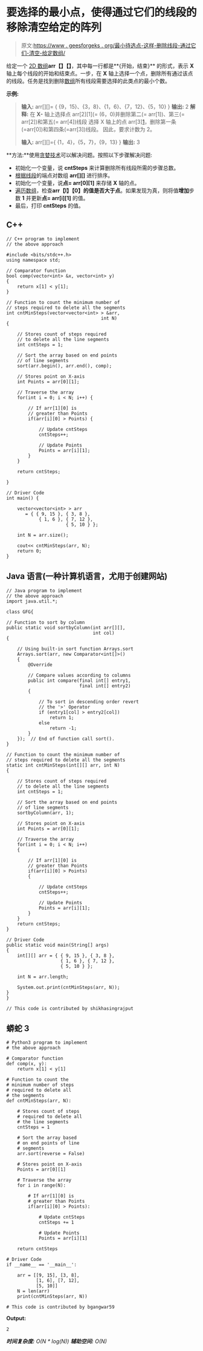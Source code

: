 # 要选择的最小点，使得通过它们的线段的移除清空给定的阵列

> 原文:[https://www . geesforgeks . org/最小待选点-这样-删除线段-通过它们-清空-给定数组/](https://www.geeksforgeeks.org/minimum-points-to-be-selected-such-that-removal-of-line-segments-passing-through-them-empties-given-array/)

给定一个 [2D 数组](https://www.geeksforgeeks.org/multidimensional-arrays-c-cpp/)**arr【】【】**，其中每一行都是**{开始，结束}** 的形式，表示 **X** 轴上每个线段的开始和结束点。一步，在 **X** 轴上选择一个点，删除所有通过该点的线段。任务是找到删除[数组](https://www.geeksforgeeks.org/arrays-in-c-cpp/)所有线段需要选择的此类点的最小个数。

**示例:**

> **输入:** arr[][]= { {9，15}、{3，8}、{1，6}、{7，12}、{5，10} }
> **输出:** 2
> **解释:**
> 在 **X-** 轴上选择点 arr[2][1](= (6，0)并删除第二(= arr[1])、第三(= arr[2])和第五(= arr[4])线段
> 选择 X 轴上的点 arr[3][1](= (12，0))，删除第一条(=arr[0])和第四条(=arr[3])线段。
> 因此，要求计数为 2。
> 
> **输入:** arr[][]={ {1，4}，{5，7}，{9，13} }
> **输出:** 3

**方法:**使用[贪婪技术](https://www.geeksforgeeks.org/greedy-algorithms/)可以解决问题。按照以下步骤解决问题:

*   初始化一个变量，说 **cntSteps** 来计算删除所有线段所需的步骤总数。
*   [根据线段](https://www.geeksforgeeks.org/sorting-2d-vector-in-c-set-1-by-row-and-column/)的端点对数组 **arr[][]** 进行排序。
*   初始化一个变量，说**点= arr[0][1]** 来存储 **X** 轴的点。
*   [遍历数组](https://www.geeksforgeeks.org/c-program-to-traverse-an-array/)，检查**arr【I】【0】**的值是否大于**点**。如果发现为真，则将值**增加**步数 **1** 并更新**点= arr[i][1]** 的值。
*   最后，打印 **cntSteps** 的值。

## C++

```
// C++ program to implement
// the above approach

#include <bits/stdc++.h>
using namespace std;

// Comparator function
bool comp(vector<int> &x, vector<int> y)
{
    return x[1] < y[1];
}

// Function to count the minimum number of
// steps required to delete all the segments
int cntMinSteps(vector<vector<int> > &arr,
                                   int N)
{

    // Stores count of steps required
    // to delete all the line segments
    int cntSteps = 1;

    // Sort the array based on end points
    // of line segments
    sort(arr.begin(), arr.end(), comp);

    // Stores point on X-axis
    int Points = arr[0][1];

    // Traverse the array
    for(int i = 0; i < N; i++) {

        // If arr[1][0] is
        // greater than Points
        if(arr[i][0] > Points) {

            // Update cntSteps
            cntSteps++;

            // Update Points
            Points = arr[i][1];
        }
    }

    return cntSteps;

}

// Driver Code
int main() {

    vector<vector<int> > arr
       = { { 9, 15 }, { 3, 8 },
            { 1, 6 }, { 7, 12 },
                      { 5, 10 } };

    int N = arr.size();

    cout<< cntMinSteps(arr, N);
    return 0;
}
```

## Java 语言(一种计算机语言，尤用于创建网站)

```
// Java program to implement
// the above approach
import java.util.*;

class GFG{

// Function to sort by column
public static void sortbyColumn(int arr[][],
                                int col)
{

    // Using built-in sort function Arrays.sort
    Arrays.sort(arr, new Comparator<int[]>()
    {
        @Override

        // Compare values according to columns
        public int compare(final int[] entry1, 
                           final int[] entry2)
        {

            // To sort in descending order revert 
            // the '>' Operator
            if (entry1[col] > entry2[col])
                return 1;
            else
                return -1;
        }
    });  // End of function call sort().
}

// Function to count the minimum number of
// steps required to delete all the segments
static int cntMinSteps(int[][] arr, int N)
{

    // Stores count of steps required
    // to delete all the line segments
    int cntSteps = 1;

    // Sort the array based on end points
    // of line segments
    sortbyColumn(arr, 1);

    // Stores point on X-axis
    int Points = arr[0][1];

    // Traverse the array
    for(int i = 0; i < N; i++)
    {

        // If arr[1][0] is
        // greater than Points
        if(arr[i][0] > Points)
        {

            // Update cntSteps
            cntSteps++;

            // Update Points
            Points = arr[i][1];
        }
    }
    return cntSteps;
}

// Driver Code
public static void main(String[] args)
{
    int[][] arr = { { 9, 15 }, { 3, 8 },
                    { 1, 6 }, { 7, 12 },
                    { 5, 10 } };

    int N = arr.length;

    System.out.print(cntMinSteps(arr, N));
}
}

// This code is contributed by shikhasingrajput
```

## 蟒蛇 3

```
# Python3 program to implement
# the above approach

# Comparator function
def comp(x, y):
    return x[1] < y[1]

# Function to count the
# minimum number of steps
# required to delete all
# the segments
def cntMinSteps(arr, N):

    # Stores count of steps
    # required to delete all
    # the line segments
    cntSteps = 1

    # Sort the array based
    # on end points of line
    # segments
    arr.sort(reverse = False)   

    # Stores point on X-axis
    Points = arr[0][1]   

    # Traverse the array
    for i in range(N):

        # If arr[1][0] is
        # greater than Points
        if(arr[i][0] > Points):

            # Update cntSteps
            cntSteps += 1

            # Update Points
            Points = arr[i][1]

    return cntSteps

# Driver Code
if __name__ == '__main__':

    arr = [[9, 15], [3, 8],
           [1, 6], [7, 12],
           [5, 10]]           
    N = len(arr)
    print(cntMinSteps(arr, N))

# This code is contributed by bgangwar59
```

**Output:** 

```
2
```

***时间复杂度:** O(N * log(N))*
***辅助空间:** O(N)*